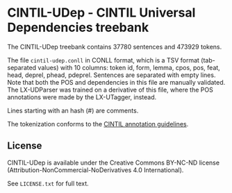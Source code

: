 # CINTIL-UDep - CINTIL Universal Dependencies treebank

The CINTIL-UDep treebank contains 37780 sentences and 473929 tokens.

The file `cintil-udep.conll` in CONLL format, which is a TSV format (tab-separated values) with 10 columns: token id, form, lemma, cpos, pos, feat, head, deprel, phead, pdeprel.
Sentences are separated with empty lines.  Note that both the POS and dependencies in this file are manually validated.  The LX-UDParser was trained on a derivative of this file, where the POS annotations were made by the LX-UTagger, instead.

Lines starting with an hash (#) are comments.

The tokenization conforms to the [CINTIL annotation guidelines](http://www.di.fc.ul.pt/~ahb/pubs/2005BarretoBrancoMendesEtAl.pdf).

## License

CINTIL-UDep is available under the Creative Commons BY-NC-ND license (Attribution-NonCommercial-NoDerivatives 4.0 International).

See `LICENSE.txt` for full text.
